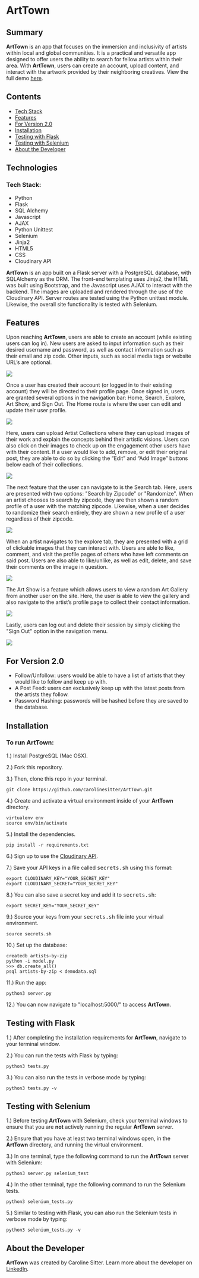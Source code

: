 # ArtTown

## Summary

**ArtTown** is an app that focuses on the immersion and inclusivity of artists within local and global communities. It is a practical and versatile app designed to offer users the ability to search for fellow artists within their area. With **ArtTown**, users can create an account, upload content, and interact with the artwork provided by their neighboring creatives. View the full demo [here](https://www.youtube.com/watch?v=B3x7fIMJ4mw).

## Contents
* [Tech Stack](#technologies)
* [Features](#features)
* [For Version 2.0](#for-version-20)
* [Installation](#installation)
* [Testing with Flask](#testing-with-flask)
* [Testing with Selenium](#testing-with-selenium)
* [About the Developer](#about-the-developer)


## Technologies
### Tech Stack:
* Python
* Flask
* SQL Alchemy
* Javascript
* AJAX
* Python Unittest
* Selenium
* Jinja2
* HTML5
* CSS
* Cloudinary API

**ArtTown** is an app built on a Flask server with a PostgreSQL database, with SQLAlchemy as the ORM. The front-end templating uses Jinja2, the HTML was built using Bootstrap, and the Javascript uses AJAX to interact with the backend. The images are uploaded and rendered through the use of the Cloudinary API. Server routes are tested using the Python unittest module. Likewise, the overall site functionality is tested with Selenium.


## Features
Upon reaching **ArtTown**, users are able to create an account (while existing users can log in). New users are asked to input information such as their desired username and password, as well as contact information such as their email and zip code. Other inputs, such as social media tags or website URL’s are optional.

![](static/img/GIFS/1.GIF)

Once a user has created their account (or logged in to their existing account) they will be directed to their profile page. Once signed in, users are granted several options in the navigation bar: Home, Search, Explore, Art Show, and Sign Out. The Home route is where the user can edit and update their user profile.

![](static/img/GIFS/2.GIF)

Here, users can upload Artist Collections where they can upload images of their work and explain the concepts behind their artistic visions. Users can also click on their images to check up on the engagement other users have with their content. If a user would like to add, remove, or edit their original post, they are able to do so by clicking the “Edit” and “Add Image” buttons below each of their collections. 

![](static/img/GIFS/3.GIF)

The next feature that the user can navigate to is the Search tab. Here, users are presented with two options: "Search by Zipcode" or "Randomize". When an artist chooses to search by zipcode, they are then shown a random profile of a user with the matching zipcode. Likewise, when a user decides to randomize their search entirely, they are shown a new profile of a user regardless of their zipcode.

![](static/img/GIFS/4.GIF)

When an artist navigates to the explore tab, they are presented with a grid of clickable images that they can interact with. Users are able to like, comment, and visit the profile pages of others who have left comments on said post. Users are also able to like/unlike, as well as edit, delete, and save their comments on the image in question.

![](static/img/GIFS/5.GIF)

The Art Show is a feature which allows users to view a random Art Gallery from another user on the site. Here, the user is able to view the gallery and also navigate to the artist’s profile page to collect their contact information. 

![](static/img/GIFS/6.GIF)

Lastly, users can log out and delete their session by simply clicking the "Sign Out" option in the navigation menu. 

![](static/img/GIFS/7.GIF)


## For Version 2.0

* Follow/Unfollow: users would be able to have a list of artists that they would like to follow and keep up with.
* A Post Feed: users can exclusively keep up with the latest posts from the artists they follow.
* Password Hashing: passwords will be hashed before they are saved to the database.

## Installation

### To run **ArtTown**:

1.) Install PostgreSQL (Mac OSX).

2.) Fork this repository.

3.) Then, clone this repo in your terminal.

```
git clone https://github.com/carolinesitter/ArtTown.git
```

4.) Create and activate a virtual environment inside of your **ArtTown** directory.

```
virtualenv env
source env/bin/activate
```

5.) Install the dependencies.

```
pip install -r requirements.txt
```

6.) Sign up to use the [Cloudinary API](https://cloudinary.com/).

7.) Save your API keys in a file called <kbd>secrets.sh</kbd> using this format:

```
export CLOUDINARY_KEY="YOUR_SECRET_KEY"
export CLOUDINARY_SECRET="YOUR_SECRET_KEY"
```

8.) You can also save a secret key and add it to <kbd>secrets.sh</kbd>:

```
export SECRET_KEY="YOUR_SECRET_KEY"
```

9.) Source your keys from your <kbd>secrets.sh</kbd> file into your virtual environment.

```
source secrets.sh
```

10.) Set up the database:

```
createdb artists-by-zip
python -i model.py
>>> db.create_all()
psql artists-by-zip < demodata.sql
```

11.) Run the app:

```
python3 server.py
```

12.) You can now navigate to "localhost:5000/" to access **ArtTown**.

## Testing with Flask

1.) After completing the installation requirements for **ArtTown**, navigate to your terminal window.

2.) You can run the tests with Flask by typing:

```
python3 tests.py
```

3.) You can also run the tests in verbose mode by typing:

```
python3 tests.py -v
```

## Testing with Selenium

1.) Before testing **ArtTown** with Selenium, check your terminal windows to ensure that you are **not** actively running the regular **ArtTown** server.

2.) Ensure that you have at least two terminal windows open, in the **ArtTown** directory, and running the virtual environment.

3.) In one terminal, type the following command to run the **ArtTown** server with Selenium:

```
python3 server.py selenium_test
```

4.) In the other terminal, type the following command to run the Selenium tests.

```
python3 selenium_tests.py
```

5.) Similar to testing with Flask, you can also run the Selenium tests in verbose mode by typing:

```
python3 selenium_tests.py -v
```

## About the Developer
**ArtTown** was created by Caroline Sitter. Learn more about the developer on [LinkedIn](https://www.linkedin.com/in/carolinesitter/).